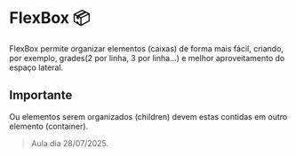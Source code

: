 # FlexBox 📦

FlexBox permite organizar elementos (caixas) de forma mais fácil, criando, 
por exemplo, grades(2 por linha, 3 por linha...) e melhor aproveitamento do espaço lateral.

## Importante 

Ou elementos serem organizados (children) devem estas contidas em outro elemento (container).

> Aula dia 28/07/2025.
